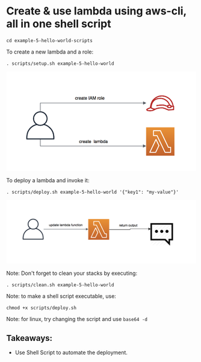 # Create & use lambda using aws-cli, all in one shell script
    
    cd example-5-hello-world-scripts

To create a new lambda and a role:

    . scripts/setup.sh example-5-hello-world

![Screenshot](architecture/setup-lambda.png)

To deploy a lambda and invoke it:

    . scripts/deploy.sh example-5-hello-world '{"key1": "my-value"}'
    
![Screenshot](architecture/invoke-lambda.png)


Note: Don't forget to clean your stacks by executing:

    . scripts/clean.sh example-5-hello-world
    
Note: to make a shell script executable, use:

    chmod +x scripts/deploy.sh  
    
Note: for linux, try changing the script and use `base64 -d`

## Takeaways:

- Use Shell Script to automate the deployment.
